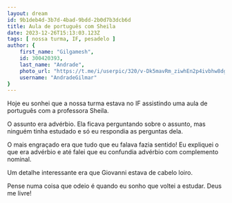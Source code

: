 ```yaml
---
layout: dream
id: 9b1deb4d-3b7d-4bad-9bdd-2b0d7b3dcb6d
title: Aula de português com Sheila
date: 2023-12-26T15:13:03.123Z
tags: [ nossa turma, IF, pesadelo ]
author: {
    first_name: "Gilgamesh",
    id: 300420393,
    last_name: "Andrade",
    photo_url: "https://t.me/i/userpic/320/v-Dk5mavRm_ziwhEn2p4ivbhw8dgHZhZoiCQcIIZnEU.jpg",
    username: "AndradeGilmar"
}
---
```


Hoje eu sonhei que a nossa turma estava no IF assistindo uma aula de português com a professora Sheila.

O assunto era advérbio. Ela ficava perguntando sobre o assunto, mas ninguém tinha estudado e só eu respondia as perguntas dela.

O mais engraçado era que tudo que eu falava fazia sentido! Eu expliquei o que era advérbio e até falei que eu confundia advérbio com complemento nominal.

Um detalhe interessante era que Giovanni estava de cabelo loiro.

Pense numa coisa que odeio é quando eu sonho que voltei a estudar. Deus me livre!